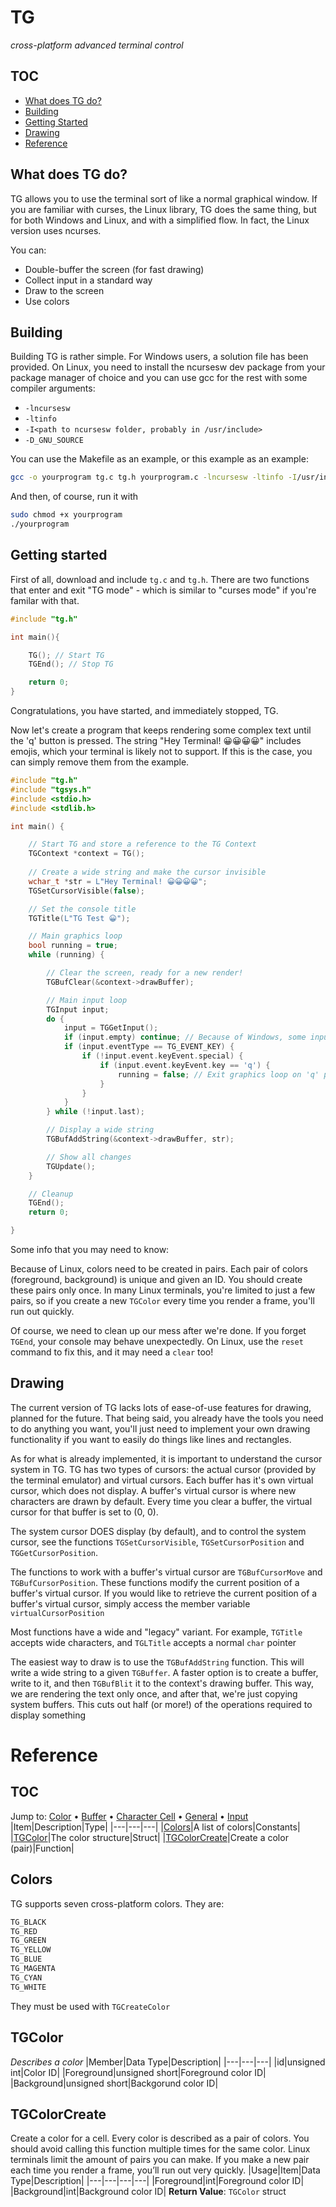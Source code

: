 <!-- Generated 2020-06-07 15:52:50.988837 -->
# TG
*cross-platform advanced terminal control*
## TOC

* [What does TG do?](#what-does-tg-do)
* [Building](#building)
* [Getting Started](#getting-started)
* [Drawing](#drawing)
* [Reference](#reference)
## What does TG do?

TG allows you to use the terminal sort of like a normal graphical window.
If you are familiar with curses, the Linux library, TG does the same thing,
but for both Windows and Linux, and with a simplified flow. In fact,
the Linux version uses ncurses.

You can:

* Double-buffer the screen (for fast drawing)
* Collect input in a standard way
* Draw to the screen
* Use colors
## Building

Building TG is rather simple. For Windows users, a solution
file has been provided. On Linux, you need to install
the ncursesw dev package from your package manager of choice
and you can use gcc for the rest with some compiler arguments:

* `-lncursesw`
* `-ltinfo`
* `-I<path to ncursesw folder, probably in /usr/include>`
* `-D_GNU_SOURCE`

You can use the Makefile as an example, or this example as an
example:

```bash
gcc -o yourprogram tg.c tg.h yourprogram.c -lncursesw -ltinfo -I/usr/include/ncursesw -D_GNU_SOURCE
```

And then, of course, run it with

```bash
sudo chmod +x yourprogram
./yourprogram
```
## Getting started

First of all, download and include `tg.c` and `tg.h`. There are two
functions that enter and exit "TG mode" - which is similar to "curses
mode" if you're familar with that.

```c
#include "tg.h"

int main(){

    TG(); // Start TG
    TGEnd(); // Stop TG

    return 0;
}

```

Congratulations, you have started, and immediately stopped, TG.

Now let's create a program that keeps rendering some complex text
until the 'q' button is pressed. The string "Hey Terminal! 😀😀😀😀"
includes emojis, which your terminal is likely not to support.
If this is the case, you can simply remove them from the example.

```c
#include "tg.h"
#include "tgsys.h"
#include <stdio.h>
#include <stdlib.h>

int main() {

	// Start TG and store a reference to the TG Context
    TGContext *context = TG();
	
	// Create a wide string and make the cursor invisible
	wchar_t *str = L"Hey Terminal! 😀😀😀😀";
	TGSetCursorVisible(false);

	// Set the console title
	TGTitle(L"TG Test 😀");

	// Main graphics loop
	bool running = true;
	while (running) {

		// Clear the screen, ready for a new render!
		TGBufClear(&context->drawBuffer);

		// Main input loop
		TGInput input;
		do {
			input = TGGetInput();
			if (input.empty) continue; // Because of Windows, some inputs may be empty
			if (input.eventType == TG_EVENT_KEY) {
				if (!input.event.keyEvent.special) {
					if (input.event.keyEvent.key == 'q') {
						running = false; // Exit graphics loop on 'q' press
					}
				}
			}
		} while (!input.last);

		// Display a wide string
		TGBufAddString(&context->drawBuffer, str);

		// Show all changes
		TGUpdate();
	}

	// Cleanup
	TGEnd();
	return 0;

}
```

Some info that you may need to know:

Because of Linux, colors need to be created in pairs. Each pair of colors (foreground,
background) is unique and given an ID. You should create these pairs only once. In many
Linux terminals, you're limited to just a few pairs, so if you create a new `TGColor`
every time you render a frame, you'll run out quickly.

Of course, we need to clean up our mess after we're done. If you forget `TGEnd`, your
console may behave unexpectedly. On Linux, use the `reset` command to fix this, and it
may need a `clear` too!
## Drawing

The current version of TG lacks lots of ease-of-use features for drawing, planned for
the future. That being said, you already have the tools you need to do anything you
want, you'll just need to implement your own drawing functionality if you want to
easily do things like lines and rectangles.

As for what is already implemented, it is important to understand the cursor system
in TG. TG has two types of cursors: the actual cursor (provided by the terminal
emulator) and virtual cursors. Each buffer has it's own virtual cursor, which does
not display. A buffer's virtual cursor is where new characters are drawn by default.
Every time you clear a buffer, the virtual cursor for that buffer is set to (0, 0).

The system cursor DOES display (by default), and to control the system cursor, see
the functions `TGSetCursorVisible`, 
`TGSetCursorPosition` and
`TGGetCursorPosition`.

The functions to work with a buffer's virtual cursor are 
`TGBufCursorMove` and `TGBufCursorPosition`.
These functions modify the current position of a buffer's virtual cursor.
If you would like to retrieve the current position of a buffer's virtual cursor,
simply access the member variable `virtualCursorPosition`

Most functions have a wide and "legacy" variant. For example,
`TGTitle` accepts wide characters, and `TGLTitle` accepts a normal `char` pointer

The easiest way to draw is to use the `TGBufAddString` function. This will write
a wide string to a given `TGBuffer`. A faster option is to create a buffer,
write to it, and then `TGBufBlit` it to the context's drawing buffer. This way,
we are rendering the text only once, and after that, we're just copying system
buffers. This cuts out half (or more!) of the operations required to display something
# Reference

## TOC

Jump to: [Color](#color-items) • [Buffer](#buffer-items) • 
[Character Cell](#character-cells) • [General](#general-items) •
[Input](#input-items)
|Item|Description|Type|
|---|---|---|
|[Colors](#colors)|A list of colors|Constants|
|[TGColor](#tgcolor)|The color structure|Struct|
|[TGColorCreate](#tgcolorcreate)|Create a color (pair)|Function|
## Colors
TG supports seven cross-platform colors. They are:

```c
TG_BLACK
TG_RED
TG_GREEN
TG_YELLOW
TG_BLUE
TG_MAGENTA
TG_CYAN
TG_WHITE
```

They must be used with `TGCreateColor`
## TGColor
*Describes a color*
|Member|Data Type|Description|
|---|---|---|
|id|unsigned int|Color ID|
|Foreground|unsigned short|Foreground color ID|
|Background|unsigned short|Backgorund color ID|
## TGColorCreate
Create a color for a cell. Every color is described as a pair of colors.
You should avoid calling this function multiple
times for the same color. Linux terminals limit the amount of
pairs you can make. If you make a new pair each time you render
a frame, you’ll run out very quickly.
|Usage|Item|Data Type|Description|
|---|---|---|---|
|Foreground|int|Foreground color ID|
|Background|int|Background color ID|
**Return Value**: `TGColor` struct

